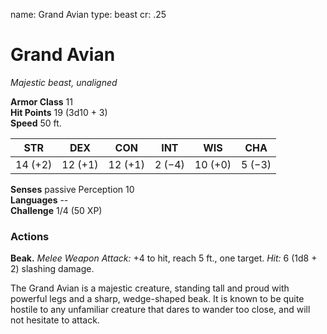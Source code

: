 name: Grand Avian
type: beast
cr: .25

# Grand Avian 
_Majestic beast, unaligned_

**Armor Class** 11    
**Hit Points** 19 (3d10 + 3)    
**Speed** 50 ft. 

| STR     | DEX     | CON     | INT     | WIS     | CHA     |
|---------|---------|---------|---------|---------|---------|
| 14 (+2) | 12 (+1) | 12 (+1) | 2 (−4)  | 10 (+0) | 5 (−3)  |

**Senses** passive Perception 10    
**Languages** --    
**Challenge** 1/4 (50 XP) 

### Actions 
**Beak.** _Melee Weapon Attack:_ +4 to hit, reach 5 ft., one target. _Hit:_ 6 (1d8 + 2) slashing damage. 

The Grand Avian is a majestic creature, standing tall and proud with powerful legs and a sharp, wedge-shaped beak. It is known to be quite hostile to any unfamiliar creature that dares to wander too close, and will not hesitate to attack.